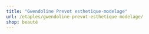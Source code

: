 ```yaml
---
title: "Gwendoline Prevot esthetique-modelage"
url: /etaples/gwendoline-prevot-esthetique-modelage/
shop: beauté
---
```

